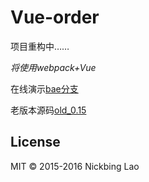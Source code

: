 # Vue-order

项目重构中……

*将使用webpack+Vue*

在线演示[bae分支](https://github.com/giscafer/Vue-order/tree/bae)

老版本源码[old_0.15](https://github.com/giscafer/Vue-order/tree/bae)


## License

MIT © 2015-2016 Nickbing Lao


[1]: https://github.com/giscafer/Vue-order/blob/master/src/assets/overview1.0.png
[2]: https://github.com/giscafer/Vue-order/blob/master/src/assets/manger.png
[3]: https://github.com/giscafer/Vue-order/blob/master/src/assets/userlist.png
[4]: https://github.com/giscafer/Vue-order/blob/master/src/assets/setting.png

